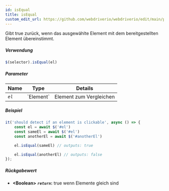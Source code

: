```yaml
---
id: isEqual
title: isEqual
custom_edit_url: https://github.com/webdriverio/webdriverio/edit/main/packages/webdriverio/src/commands/element/isEqual.ts
---
```


Gibt true zurück, wenn das ausgewählte Element mit dem bereitgestellten Element übereinstimmt.

##### Verwendung

```js
$(selector).isEqual(el)
```

##### Parameter

<table>
  <thead>
    <tr>
      <th>Name</th><th>Type</th><th>Details</th>
    </tr>
  </thead>
  <tbody>
    <tr>
      <td><code><var>el</var></code></td>
      <td>`Element`</td>
      <td>Element zum Vergleichen</td>
    </tr>
  </tbody>
</table>

##### Beispiel

```js title="isEqual.js"
it('should detect if an element is clickable', async () => {
    const el = await $('#el')
    const sameEl = await $('#el')
    const anotherEl = await $('#anotherEl')

    el.isEqual(sameEl) // outputs: true

    el.isEqual(anotherEl) // outputs: false
});
```

##### Rückgabewert

- **&lt;Boolean&gt;**
            **<code><var>return</var></code>:**    true wenn Elemente gleich sind